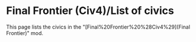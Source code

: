 # Final Frontier (Civ4)/List of civics

This page lists the civics in the "[Final%20Frontier%20%28Civ4%29](Final Frontier)" mod.